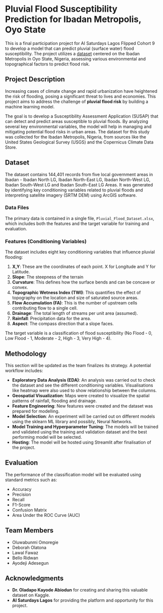 # Pluvial Flood Susceptibility Prediction for Ibadan Metropolis, Oyo State

This is a final participation project for AI Saturdays Lagos Flipped Cohort 9  to develop a model that can predict pluvial (surface water) flood susceptibility.
The project utilizes a [dataset](https://www.kaggle.com/datasets/oladapokayodeabiodun/pluvial-flood-dataset?resource=download) centered on the Ibadan Metropolis in Oyo State, Nigeria, assessing various environmental and topographical factors to predict flood risk.

## Project Description

Increasing cases of climate change and rapid urbanization have heightened the risk of flooding, posing a significant threat to lives and economies. This project aims to address the challenge of **pluvial flood risk** by building a machine learning model.

The goal is to develop a Susceptibility Assessment Application (SUSAP) that can detect and predict areas susceptible to pluvial floods. By analyzing several key environmental variables, the model will help in managing and mitigating potential flood risks in urban areas. The dataset for this study was collected for the Ibadan Metropolis, Nigeria, from sources like the United States Geological Survey (USGS) and the Copernicus Climate Data Store.

## Dataset

The dataset contains 144,401 records from five local government areas in Ibadan - Ibadan North LG, Ibadan North-East LG, Ibadan North-West LG, Ibadan South-West LG and Ibadan South-East LG Areas. It was generated by identifying key conditioning variables related to pluvial floods and interpreting satellite imagery (SRTM DEM) using ArcGIS software.

### Data Files

The primary data is contained in a single file, `Pluvial_Flood_Dataset.xlsx`, which includes both the features and the target variable for training and evaluation.

### Features (Conditioning Variables)

The dataset includes eight key conditioning variables that influence pluvial flooding:

1.  **X,Y**: These are the coordinates of each point. X for Longitude and Y for Latitude.
2.  **Slope**: The steepness of the terrain
3.  **Curvature**: This defines how the surface bends and can be concave or convex.
4.  **Topographic Wetness Index (TWI)**: This quantifies the effect of topography on the location and size of saturated source areas.
5.  **Flow Accumulation (FA)**: This is the number of upstream cells contributing flow to a single cell.
6.  **Drainage**: The total length of streams per unit area (assumed).
7.  **Rainfall**: Precipitation data for the area.
8.  **Aspect**: The compass direction that a slope faces.

The target variable is a classification of flood susceptibility (No Flood - 0, Low Flood - 1, Moderate - 2, High - 3, Very High - 4).


## Methodology

This section will be updated as the team finalizes its strategy. A potential workflow includes:

  * **Exploratory Data Analysis (EDA)**: An analysis was carried out to check the dataset and see the different conditioning variables. Visualisations like heatmap were also used to show relationship between the columns.
  * **Geospatial Visualization**: Maps were created to visualize the spatial patterns of rainfall, flooding and drainage.
  * **Feature Engineering**: New features were created and the dataset was prepared for modelling.
  * **Model Selection**: An experiment will be carried out on different models using the sklearn ML library and possibly, Neural Networks.
  * **Model Training and Hyperparameter Tuning**: The models will be trained and validated using the training and validation dataset and the best performing model will be selected.
  * **Hosting**: The model will be hosted using Streamlit after finalisation of the project.

## Evaluation

The performance of the classification model will be evaluated using standard metrics such as:

  * Accuracy
  * Precision
  * Recall
  * F1-Score
  * Confusion Matrix
  * Area Under the ROC Curve (AUC)

## Team Members

  * Oluwabunmi Omoregie
  * Deborah Olatona
  * Lawal Fawaz
  * Bello Ridwan
  * Ayodeji Adesegun


## Acknowledgments

  * **Dr. Oladapo Kayode Abiodun** for creating and sharing this valuable dataset on Kaggle.
  * **AI Saturdays Lagos** for providing the platform and opportunity for this project.
